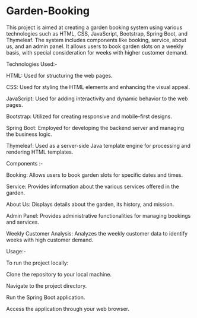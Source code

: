 # Garden-Booking

This project is aimed at creating a garden booking system using various technologies such as HTML, CSS, JavaScript, Bootstrap, Spring Boot, and Thymeleaf. The system includes components like booking, service, about us, and an admin panel. It allows users to book garden slots on a weekly basis, with special consideration for weeks with higher customer demand.


Technologies Used:-

HTML: Used for structuring the web pages.

CSS: Used for styling the HTML elements and enhancing the visual appeal.

JavaScript: Used for adding interactivity and dynamic behavior to the web pages.

Bootstrap: Utilized for creating responsive and mobile-first designs.

Spring Boot: Employed for developing the backend server and managing the business logic.

Thymeleaf: Used as a server-side Java template engine for processing and rendering HTML templates.


Components :-

Booking: Allows users to book garden slots for specific dates and times.

Service: Provides information about the various services offered in the garden.

About Us: Displays details about the garden, its history, and mission.

Admin Panel: Provides administrative functionalities for managing bookings and services.

Weekly Customer Analysis: Analyzes the weekly customer data to identify weeks with high customer demand.


Usage:-

To run the project locally:

Clone the repository to your local machine.

Navigate to the project directory.

Run the Spring Boot application.

Access the application through your web browser.
